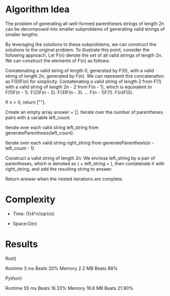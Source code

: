 # Algorithm Idea

The problem of generating all well-formed parentheses strings of length 2n can be decomposed into smaller subproblems of generating valid strings of smaller lengths.

By leveraging the solutions to these subproblems, we can construct the solutions to the original problem. To illustrate this point, consider the following approach. Let F(n) denote the set of all valid strings of length 2n. We can construct the elements of F(n) as follows:

Contatenating a valid string of length 0, generated by F(0), with a valid string of length 2n, generated by F(n). We can represent this concatenation as F(0)F(n) for simplicity.
Contatenating a valid string of length 2 from F(1) with a valid string of length 2n - 2 from F(n - 1), which is equivalent to F(1)F(n - 1).
F(2)F(n - 2).
F(3)F(n - 3).
...
F(n - 1)F(1).
F(n)F(0).

If n = 0, return [""].

Create an empty array answer = []. Iterate over the number of parentheses pairs with a variable left_count.

Iterate over each valid string left_string from generateParenthesis(left_count).

Iterate over each valid string right_string from generateParenthesis(n - left_count - 1).

Construct a valid string of length 2n: We enclose left_string by a pair of parentheses, which is denoted as ( + left_string + ), then contatenate it with right_string, and add the resulting string to answer.

Return answer when the nested iterations are complete.

# Complexity

- Time: O(4^n/sqr(n))

- Space:O(n)

# Results

Rust)

Runtime
3 ms
Beats
20%
Memory
2.2 MB
Beats
88%

Python)

Runtime
55 ms
Beats
16.33%
Memory
16.6 MB
Beats
21.90%
